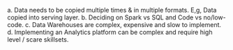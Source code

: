 a.	Data needs to be copied multiple times & in multiple formats. E,g, Data copied into serving layer.
b.	Deciding on Spark vs SQL and Code vs no/low-code.
c.	Data Warehouses are complex, expensive and slow to implement.
d.	Implementing an Analytics platform can be complex and require high level / scare skillsets. 
